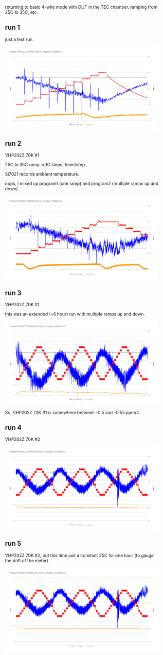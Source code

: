 returning to basic 4-wire mode with DUT in the TEC chamber, ramping from 25C to 35C, etc.

## run 1

just a test run.

![](run1-VHP202Z-70K-1/chart.png)

## run 2

VHP202Z 70K #1

25C to 35C ramp in 1C steps, 5min/step.

Si7021 records ambient temperature.

oops, I mixed up program1 (one ramp) and program2 (multiple ramps up and down).

![](run2-VHP202Z-70K-1/chart.png)

## run 3

VHP202Z 70K #1

this was an extended (~6 hour) run with multiple ramps up and down.

![](run3-VHP202Z-70K-1/chart.png)

So, VHP202Z 70K #1 is somewhere between -0.5 and -0.55 ppm/C.

## run 4

VHP202Z 70K #2

![](run4-VHP202Z-70K-2/chart.png)

## run 5

VHP202Z 70K #2, but this time just a constant 25C for one hour (to gauge the drift of the meter).

![](run4-VHP202Z-70K-2/chart.png)
